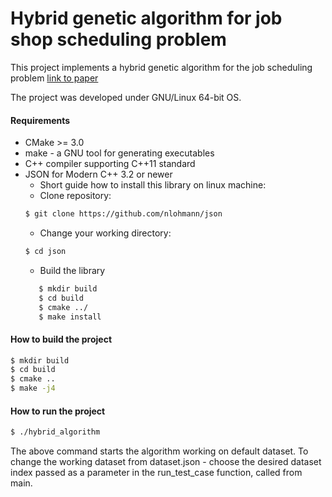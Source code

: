 # Hybrid genetic algorithm for job shop scheduling problem

This project implements a hybrid genetic algorithm for the job scheduling problem
[link to paper](https://github.com/kwh44/hybrid_genetic_algorithm_JSP/blob/master/A_hybrid_genetic_algorithm_for_the_job_shop_scheduling_problem.pdf)  

The project was developed under GNU/Linux 64-bit OS.

#### Requirements
- CMake >= 3.0</li>
- make - a GNU tool for generating executables</li>
- C++ compiler supporting C++11 standard</li>
- JSON for Modern C++  3.2 or newer
    - Short guide how to install this library on linux machine:
    - Clone repository:
    ```bash
    $ git clone https://github.com/nlohmann/json
    ```
    - Change your working directory:
    ```bash
    $ cd json
    ```
    - Build the library
    ```bash 
       $ mkdir build
       $ cd build
       $ cmake ../
       $ make install
     ```
#### How to build the project
```bash
$ mkdir build
$ cd build
$ cmake ..
$ make -j4
```
#### How to run the project
```bash
$ ./hybrid_algorithm 
``` 
The above command starts the algorithm working on default dataset. To change the working dataset from dataset.json - choose the desired dataset index passed as a parameter in the run_test_case function, called from main.
